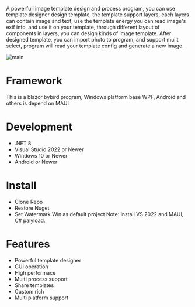A powerfull image template design and process program, you can use template designer design template, the template support layers, each layers can contain image and text, use the template energy you can read image's exif info, and use it on your template, through different layout of components in layers, you can design kinds of image template.
After designed template, you can import photo to program, and support muilt select, program will read your template config and generate a new image.

![main](https://github.com/3egirlsdream/Watermark.Win/assets/10288638/65e3018e-b4c1-4be0-b419-5f49be15f022)

# Framework
This is a blazor bybird program, Windows platform base WPF, Android and others is depend on MAUI

# Development
- .NET 8
- Visual Studio 2022 or Newer
- Windows 10 or Newer
- Android or Newer

# Install
- Clone Repo
- Restore Nuget
- Set Watermark.Win as default project
Note: install VS 2022 and MAUI, C# palyload.

# Features
- Powerful template designer
- GUI operation
- High performace
- Multi process support
- Share templates
- Custom rich
- Multi platform support

